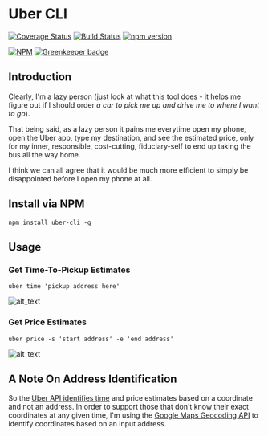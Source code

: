 # Uber CLI
[![Coverage Status](https://coveralls.io/repos/github/jaebradley/uber-cli/badge.svg?branch=master)](https://coveralls.io/github/jaebradley/uber-cli?branch=master)
[![Build Status](https://travis-ci.org/jaebradley/uber-cli.svg?branch=master)](https://travis-ci.org/jaebradley/uber-cli)
[![npm version](https://badge.fury.io/js/uber-cli.svg)](https://badge.fury.io/js/uber-cli)

[![NPM](https://nodei.co/npm/uber-cli.png?downloads=true&downloadRank=true&stars=true)](https://nodei.co/npm/uber-cli/) [![Greenkeeper badge](https://badges.greenkeeper.io/jaebradley/uber-cli.svg)](https://greenkeeper.io/)

## Introduction
Clearly, I'm a lazy person (just look at what this tool does - it helps me
figure out if I should order *a car to pick me up and drive me to where I want to go*).

That being said, as a lazy person it pains me everytime open my phone,
open the Uber app, type my destination, and see the estimated price, only for
my inner, responsible, cost-cutting, fiduciary-self to end up taking the bus
all the way home.

I think we can all agree that it would be much more efficient to simply be disappointed
before I open my phone at all.

## Install via NPM
```
npm install uber-cli -g
```

## Usage

### Get Time-To-Pickup Estimates
```
uber time 'pickup address here'
```
![alt_text](http://imgur.com/9k16YDl.png)

### Get Price Estimates
```
uber price -s 'start address' -e 'end address'
```
![alt_text](http://imgur.com/2QLJCSw.png)

## A Note On Address Identification
So the [Uber API identifies time](https://developer.uber.com/docs/riders/references/api/v1.2/estimates-time-get) and price estimates based on a coordinate and not an address. In order to support those
that don't know their exact coordinates at any given time, I'm using the [Google Maps Geocoding API](https://developers.google.com/maps/documentation/geocoding/intro) to identify coordinates based on an input address.
